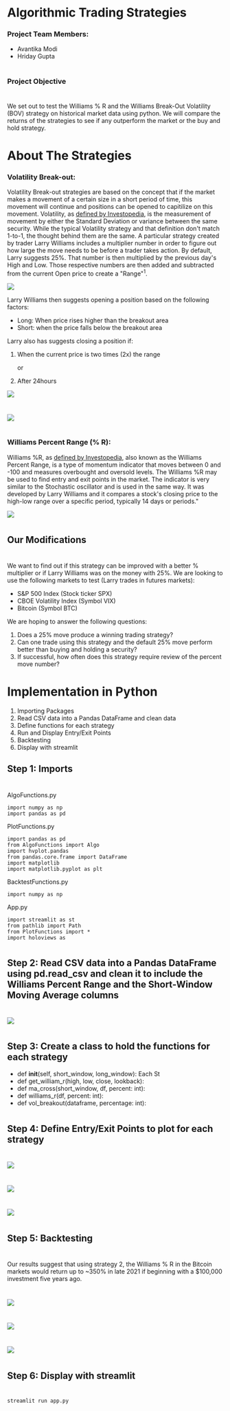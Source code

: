 # **Algorithmic Trading Strategies**


### Project Team Members:
- Avantika Modi
- Hriday Gupta

#

### Project Objective  

#

We set out to test the Williams % R and the Williams Break-Out Volatility (BOV) strategy on historical market data using python. We will compare the returns of the strategies to see if any outperform the market or the buy and hold strategy.

#



# About The Strategies

### Volatility Break-out:

Volatility Break-out strategies are based on the concept that if the market makes a movement of a certain size in a short period of time, this movement will continue and positions can be opened to capitilize on this movement. Volatility, as [defined by Investopedia](https://www.investopedia.com/terms/v/volatility.asp), is the measurement of movement by either the Standard Deviation or variance between the same security. While the typical Volatility strategy and that definition don't match 1-to-1, the thought behind them are the same. A particular strategy created by trader Larry Williams includes a multiplier number in order to figure out how large the move needs to be before a trader takes action. By default, Larry suggests 25%. That number is then multiplied by the previous day's High and Low. Those respective numbers are then added and subtracted from the current Open price to create a "Range"<sup>1</sup>.

<img src="https://github.com/Carnifex04/ASEE/blob/main/images/LW_range.png?raw=true"/>

Larry Williams then suggests opening a position based on the following factors:

- Long: When price rises higher than the breakout area
- Short: when the price falls below the breakout area

Larry also has suggests closing a position if:

1. When the current price is two times (2x) the range

	or

2. After 24hours

<img src="https://github.com/Carnifex04/ASEE/blob/main/images/LW_Long_TP.png?raw=true"/>

# 

<img src="https://github.com/Carnifex04/ASEE/blob/main/images/LW_Short_TP.png?raw=true"/>


#

### Williams Percent Range (% R):


Williams %R, as [defined by Investopedia](https://www.investopedia.com/terms/w/williamsr.asp), also known as the Williams Percent Range, is a type of momentum indicator that moves between 0 and -100 and measures overbought and oversold levels. The Williams %R may be used to find entry and exit points in the market. The indicator is very similar to the Stochastic oscillator and is used in the same way. It was developed by Larry Williams and it compares a stock's closing price to the high-low range over a specific period, typically 14 days or periods." 

<img src ="https://github.com/Carnifex04/ASEE/blob/main/images/wr.png?raw=true">

#

## Our Modifications

#

We want to find out if this strategy can be improved with a better % multiplier or if Larry Williams was on the money with 25%. We are looking to use the following markets to test (Larry trades in futures markets):

- S&P 500 Index (Stock ticker SPX)
- CBOE Volatility Index (Symbol VIX)
- Bitcoin (Symbol BTC)


We are hoping to answer the following questions:

1. Does a 25% move produce a winning trading strategy?
2. Can one trade using this strategy and the default 25% move perform better than buying and holding a security?
3. If successful, how often does this strategy require review of the percent move number?

#

# Implementation in Python

1. Importing Packages
2. Read CSV data into a Pandas DataFrame and clean data 
3. Define functions for each strategy
4. Run and Display Entry/Exit Points
5. Backtesting
6. Display with streamlit



## Step 1: Imports

#

AlgoFunctions.py
```
import numpy as np
import pandas as pd
```

PlotFunctions.py
```
import pandas as pd
from AlgoFunctions import Algo
import hvplot.pandas
from pandas.core.frame import DataFrame
import matplotlib
import matplotlib.pyplot as plt
```

BacktestFunctions.py
```
import numpy as np
```

App.py
```
import streamlit as st
from pathlib import Path
from PlotFunctions import *
import holoviews as 
```
#

## Step 2: Read CSV data into a Pandas DataFrame using pd.read_csv and clean it to include the Williams Percent Range and the Short-Window Moving Average columns

#

<img src="https://github.com/Carnifex04/ASEE/blob/main/images/dataclean.png?raw=true"/>

#

## Step 3: Create a class to hold the functions for each strategy 


- def __init__(self, short_window, long_window):
Each St
- def get_william_r(high, low, close, lookback):
- def ma_cross(short_window, df, percent: int):
- def williams_r(df, percent: int):
- def vol_breakout(dataframe, percentage: int):

#

<!-- Code explanation: Refer to [AlgoFunctions.py](https://github.com/Carnifex04/ASEE/blob/main/AlgoFunctions.py) -->

#

## Step 4: Define Entry/Exit Points to plot for each strategy

#



<img src="https://github.com/Carnifex04/ASEE/blob/main/images/s1.png?raw=true"/>


#
<img src="https://github.com/Carnifex04/ASEE/blob/main/images/s2.png?raw=true"/>


#
<img src="https://github.com/Carnifex04/ASEE/blob/main/images/s3.png?raw=true"/>


#

<!-- Code explanation: Refer to [PlotFunctions.py](https://github.com/Carnifex04/ASEE/blob/main/PlotFunctions.py) -->

#


## Step 5: Backtesting

#


Our results suggest that using strategy 2, the Williams % R in the Bitcoin markets would return up to ~350% in late 2021 if beginning with a $100,000 investment five years ago.

#
<img src="https://github.com/Carnifex04/ASEE/blob/main/images/cs1.png?raw=true"/>


#
<img src="https://github.com/Carnifex04/ASEE/blob/main/images/cs2.png?raw=true"/>


#
<img src="https://github.com/Carnifex04/ASEE/blob/main/images/cs3.png?raw=true"/>


#

<!-- Code explanation: Refer to [BacktestFunctions.py](https://github.com/Carnifex04/ASEE/blob/main/BacktestFunctions.py) -->

#

## Step 6: Display with streamlit

#

```
streamlit run app.py
```

#

<!-- ## Additional research


Can Machine Learning provide a better metric for price movement than what Larry Williams presents?

Can one trade using this strategy and the default 25% move or ML percent move perform better than buying and holding a security? -->

<!-- ## Sources
1. [Williams, Larry "Long-Term Secrets to Short-Term Trading" 6 Dec. 2011. Accessed 21Feb. 2022.](https://www.amazon.com/Long-Term-Secrets-Short-Term-Trading-Williams/dp/0470915730/ref=sr_1_2?keywords=long+term+secrets+to+short+term+trading+by+larry+williams&qid=1645494049&sprefix=short+term+sec%2Caps%2C117&sr=8-2)
2. [Algorithmic Trading with Williams %R in Python](https://medium.com/codex/algorithmic-trading-with-williams-r-in-python-5a8e0db9ff1f)

3. [Investopedia Williams %R Definition](https://www.investopedia.com/terms/w/williamsr.asp) -->

